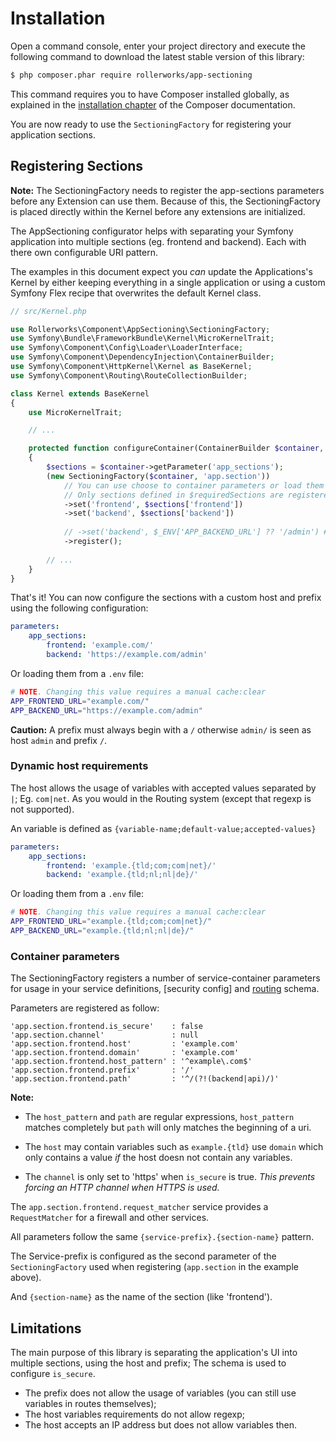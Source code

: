 Installation
============

Open a command console, enter your project directory and execute the
following command to download the latest stable version of this library:

```bash
$ php composer.phar require rollerworks/app-sectioning
```

This command requires you to have Composer installed globally, as explained
in the [installation chapter](https://getcomposer.org/doc/00-intro.md)
of the Composer documentation.

You are now ready to use the `SectioningFactory` for registering your application
sections.

Registering Sections
--------------------

**Note:** The SectioningFactory needs to register the app-sections parameters
before any Extension can use them. Because of this, the SectioningFactory is
placed directly within the Kernel before any extensions are initialized.

The AppSectioning configurator helps with separating your Symfony application
into multiple sections (eg. frontend and backend). Each with there own
configurable URI pattern.

The examples in this document expect you _can_ update the Applications's 
Kernel by either keeping everything in a single application or using a custom
Symfony Flex recipe that overwrites the default Kernel class.

```php
// src/Kernel.php

use Rollerworks\Component\AppSectioning\SectioningFactory;
use Symfony\Bundle\FrameworkBundle\Kernel\MicroKernelTrait;
use Symfony\Component\Config\Loader\LoaderInterface;
use Symfony\Component\DependencyInjection\ContainerBuilder;
use Symfony\Component\HttpKernel\Kernel as BaseKernel;
use Symfony\Component\Routing\RouteCollectionBuilder;

class Kernel extends BaseKernel
{
    use MicroKernelTrait;

    // ...

    protected function configureContainer(ContainerBuilder $container, LoaderInterface $loader): void
    {
        $sections = $container->getParameter('app_sections');
        (new SectioningFactory($container, 'app.section'))
            // You can use choose to container parameters or load them from the Enviroment (requires manual cache:clear)
            // Only sections defined in $requiredSections are registered.
            ->set('frontend', $sections['frontend'])
            ->set('backend', $sections['backend'])
            
            // ->set('backend', $_ENV['APP_BACKEND_URL'] ?? '/admin') # Note: Requires a manual cache:clear
            ->register();
            
        // ...
    }
}
```

That's it! You can now configure the sections with a custom host and prefix 
using the following configuration:

```yaml
parameters:
    app_sections:
        frontend: 'example.com/'
        backend: 'https://example.com/admin'
```

Or loading them from a `.env` file:

```bash
# NOTE. Changing this value requires a manual cache:clear
APP_FRONTEND_URL="example.com/"
APP_BACKEND_URL="https://example.com/admin"
```

**Caution:** A prefix must always begin with a `/` otherwise `admin/` is seen
as host `admin` and prefix `/`.

### Dynamic host requirements

The host allows the usage of variables with accepted values separated by `|`; 
Eg. `com|net`. As you would in the Routing system (except that regexp is not 
supported).

An variable is defined as `{variable-name;default-value;accepted-values}`

```yaml
parameters:
    app_sections:
        frontend: 'example.{tld;com;com|net}/'
        backend: 'example.{tld;nl;nl|de}/'
```

Or loading them from a `.env` file:

```bash
# NOTE. Changing this value requires a manual cache:clear
APP_FRONTEND_URL="example.{tld;com;com|net}/"
APP_BACKEND_URL="example.{tld;nl;nl|de}/"
```

### Container parameters

The SectioningFactory registers a number of service-container parameters
for usage in your service definitions, [security config] and [routing]
schema.

Parameters are registered as follow:

```
'app.section.frontend.is_secure'    : false
'app.section.channel'               : null
'app.section.frontend.host'         : 'example.com'
'app.section.frontend.domain'       : 'example.com'
'app.section.frontend.host_pattern' : '^example\.com$'
'app.section.frontend.prefix'       : '/'
'app.section.frontend.path'         : '^/(?!(backend|api)/)'
```

**Note:**

* The `host_pattern` and `path` are regular expressions, `host_pattern`
  matches completely but `path` will only matches the beginning of a uri.

* The `host` may contain variables such as `example.{tld}` use `domain`
  which only contains a value _if_ the host doesn not contain any variables.

* The `channel` is only set to 'https' when `is_secure` is true. 
  _This prevents forcing an HTTP channel when HTTPS is used._

The `app.section.frontend.request_matcher` service provides a `RequestMatcher`
for a firewall and other services.

All parameters follow the same `{service-prefix}.{section-name}` pattern.

The Service-prefix is configured as the second parameter of the `SectioningFactory`
used when registering (`app.section` in the example above).

And `{section-name}` as the name of the section (like 'frontend').

[security firewall]: firewall.md
[routing]: routing.md

## Limitations

The main purpose of this library is separating the application's UI into
multiple sections, using the host and prefix; The schema is used to 
configure `is_secure`.

* The prefix does not allow the usage of variables (you can still use variables
  in routes themselves);
* The host variables requirements do not allow regexp;
* The host accepts an IP address but does not allow variables then.
